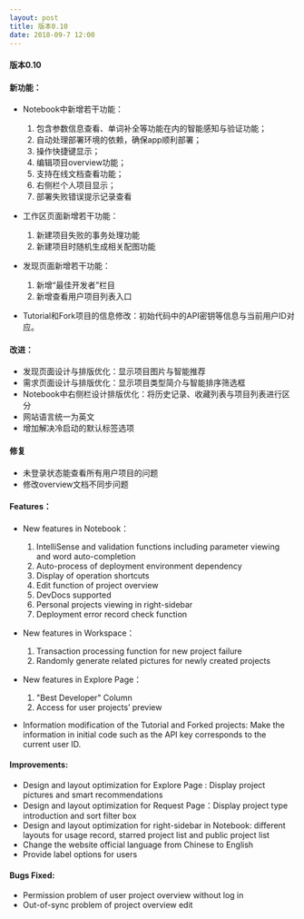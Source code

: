 ```yaml
---
layout: post
title: 版本0.10
date: 2018-09-7 12:00
---
```

#### 版本0.10
#### 新功能：
- Notebook中新增若干功能：

   1. 包含参数信息查看、单词补全等功能在内的智能感知与验证功能；
   2. 自动处理部署环境的依赖，确保app顺利部署；
   3. 操作快捷键显示；
   4. 编辑项目overview功能；
   5. 支持在线文档查看功能；
   6. 右侧栏个人项目显示；
   7. 部署失败错误提示记录查看

- 工作区页面新增若干功能：

  1. 新建项目失败的事务处理功能
  2. 新建项目时随机生成相关配图功能

- 发现页面新增若干功能：
  
  1. 新增“最佳开发者”栏目
  2. 新增查看用户项目列表入口

- Tutorial和Fork项目的信息修改：初始代码中的API密钥等信息与当前用户ID对应。

#### 改进：
- 发现页面设计与排版优化：显示项目图片与智能推荐
- 需求页面设计与排版优化：显示项目类型简介与智能排序筛选框
- Notebook中右侧栏设计排版优化：将历史记录、收藏列表与项目列表进行区分
- 网站语言统一为英文
- 增加解决冷启动的默认标签选项

#### 修复
- 未登录状态能查看所有用户项目的问题
- 修改overview文档不同步问题

#### Features：

- New features in Notebook：
  1. IntelliSense and validation functions including parameter viewing and word auto-completion
  2. Auto-process of deployment environment dependency
  3. Display of operation shortcuts 
  4. Edit function of project overview 
  5. DevDocs supported 
  6. Personal projects viewing in right-sidebar 
  7. Deployment error record check function

- New features in Workspace：
  1. Transaction processing function for new project failure
  2. Randomly generate related pictures for newly created projects

- New features in Explore Page：
  1. "Best Developer" Column
  2. Access for user projects’ preview

- Information modification of the Tutorial and Forked projects: Make the information in initial code such as the API key corresponds to the current user ID.

#### Improvements:

- Design and layout optimization for Explore Page : Display project pictures and smart recommendations
- Design and layout optimization for Request Page：Display project type introduction and sort filter box
- Design and layout optimization for right-sidebar in Notebook: different layouts for usage record, starred project list and public project list
- Change the website official language from Chinese to English
- Provide label options for users

#### Bugs Fixed:
- Permission problem of user project overview without log in
- Out-of-sync problem of project overview edit
